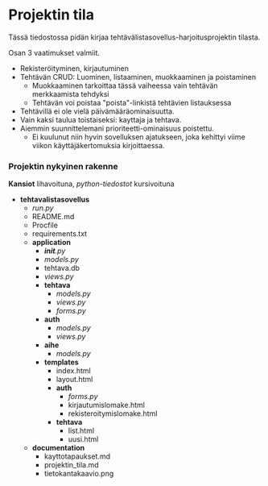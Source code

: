 # Projektin tila

Tässä tiedostossa pidän kirjaa tehtävälistasovellus-harjoitusprojektin tilasta.

Osan 3 vaatimukset valmiit.

+ Rekisteröityminen, kirjautuminen
+ Tehtävän CRUD: Luominen, listaaminen, muokkaaminen ja poistaminen
  + Muokkaaminen tarkoittaa tässä vaiheessa vain tehtävän merkkaamista tehdyksi
  + Tehtävän voi poistaa "poista"-linkistä tehtävien listauksessa
+ Tehtävillä ei ole vielä päivämääräominaisuutta.
+ Vain kaksi taulua toistaiseksi: kayttaja ja tehtava.
+ Aiemmin suunnittelemani prioriteetti-ominaisuus poistettu.
  + Ei kuulunut niin hyvin sovelluksen ajatukseen, joka kehittyi viime viikon käyttäjäkertomuksia kirjoittaessa.

### Projektin nykyinen rakenne

**Kansiot** lihavoituna, *python-tiedostot* kursivoituna

+ **tehtavalistasovellus**
  + *run.py*
  + README.md
  + Procfile
  + requirements.txt
  + **application**
    + *__init__.py*
    + *models.py*
    + tehtava.db
    + *views.py*
    + **tehtava**
      + *models.py*
      + *views.py*
      + *forms.py*
    + **auth**
      + *models.py*
      + *views.py*
    + **aihe**
      + *models.py*
    + **templates**
      + index.html
      + layout.html
      + **auth**
        + *forms.py*
        + kirjautumislomake.html
        + rekisteroitymislomake.html
      + **tehtava**
        + list.html
        + uusi.html
  + **documentation**
    + kayttotapaukset.md
    + projektin_tila.md
    + tietokantakaavio.png


